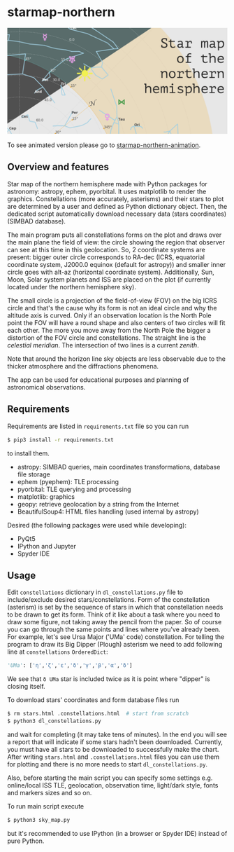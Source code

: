 # starmap-northern
![cover](/cover.png)

To see animated version please go to [starmap-northern-animation](https://github.com/ussserrr/starmap-northern-animation).


## Overview and features
Star map of the northern hemisphere made with Python packages for astronomy: astropy, ephem, pyorbital. It uses matplotlib to render the graphics. Constellations (more accurately, asterisms) and their stars to plot are determined by a user and defined as Python dictionary object. Then, the dedicated script automatically download necessary data (stars coordinates) (SIMBAD database).

The main program puts all constellations forms on the plot and draws over the main plane the field of view: the circle showing the region that observer can see at this time in this geolocation. So, 2 coordinate systems are present: bigger outer circle corresponds to RA-dec (ICRS, equatorial coordinate system, J2000.0 equinox (default for astropy)) and smaller inner circle goes with alt-az (horizontal coordinate system). Additionally, Sun, Moon, Solar system planets and ISS are placed on the plot (if currently located under the northern hemisphere sky).

The small circle is a projection of the field-of-view (FOV) on the big ICRS circle and that's the cause why its form is not an ideal circle and why the altitude axis is curved. Only if an observation location is the North Pole point the FOV will have a round shape and also centers of two circles will fit each other. The more you move away from the North Pole the bigger a distortion of the FOV circle and constellations. The straight line is the *celestial meridian*. The intersection of two lines is a current *zenith*.

Note that around the horizon line sky objects are less observable due to the thicker atmosphere and the diffractions phenomena.

The app can be used for educational purposes and planning of astronomical observations.


## Requirements
Requirements are listed in `requirements.txt` file so you can run
```bash
$ pip3 install -r requirements.txt
```
to install them.
  - astropy: SIMBAD queries, main coordinates transformations, database file storage
  - ephem (pyephem): TLE processing
  - pyorbital: TLE querying and processing
  - matplotlib: graphics
  - geopy: retrieve geolocation by a string from the Internet
  - BeautifulSoup4: HTML files handling (used internal by astropy)

Desired (the following packages were used while developing):
  - PyQt5
  - IPython and Jupyter
  - Spyder IDE


## Usage
Edit `constellations` dictionary in `dl_constellations.py` file to include/exclude desired stars/constellations. Form of the constellation (asterism) is set by the sequence of stars in which that constellation needs to be drawn to get its form. Think of it like about a task where you need to draw some figure, not taking away the pencil from the paper. So of course you can go through the same points and lines where you've already been. For example, let's see Ursa Major ('UMa' code) constellation. For telling the program to draw its Big Dipper (Plough) asterism we need to add following line at `constellations` `OrderedDict`:
```python
'UMa': ['η','ζ','ε','δ','γ','β','α','δ']
```
We see that `δ UMa` star is included twice as it is point where "dipper" is closing itself.

To download stars' coordinates and form database files run
```bash
$ rm stars.html .constellations.html  # start from scratch
$ python3 dl_constellations.py
```
and wait for completing (it may take tens of minutes). In the end you will see a report that will indicate if some stars hadn't been downloaded. Currently, you must have all stars to be downloaded to successfully make the chart. After writing `stars.html` and `.constellations.html` files you can use them for plotting and there is no more needs to start `dl_constellations.py`.

Also, before starting the main script you can specify some settings e.g. online/local ISS TLE, geolocation, observation time, light/dark style, fonts and markers sizes and so on.

To run main script execute
```bash
$ python3 sky_map.py
```
but it's recommended to use IPython (in a browser or Spyder IDE) instead of pure Python.
